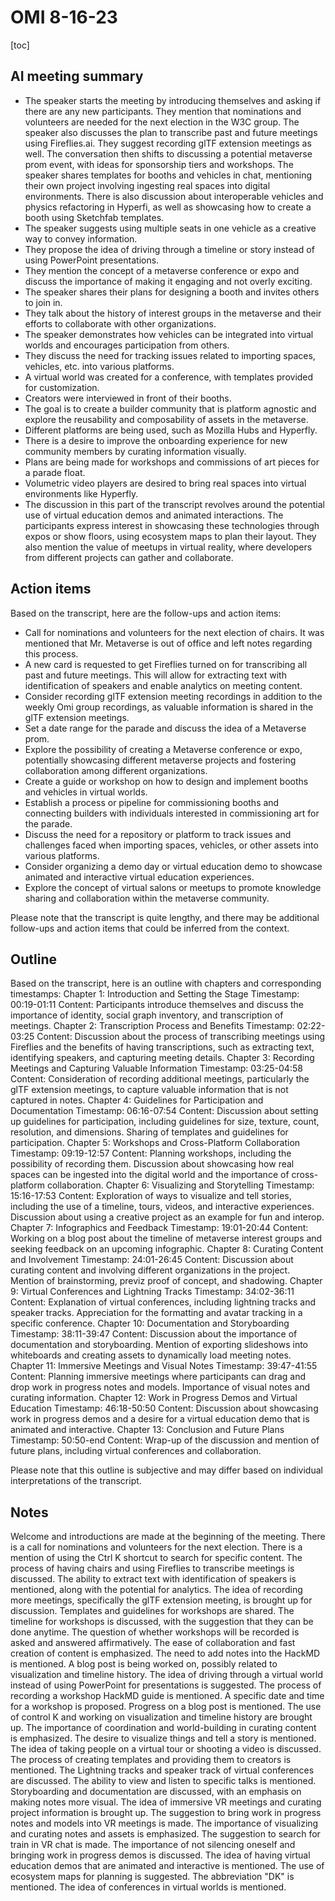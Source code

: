 # OMI 8-16-23

[toc]


## AI meeting summary
- The speaker starts the meeting by introducing themselves and asking if there are any new participants. They mention that nominations and volunteers are needed for the next election in the W3C group. The speaker also discusses the plan to transcribe past and future meetings using Fireflies.ai. They suggest recording glTF extension meetings as well. The conversation then shifts to discussing a potential metaverse prom event, with ideas for sponsorship tiers and workshops. The speaker shares templates for booths and vehicles in chat, mentioning their own project involving ingesting real spaces into digital environments. There is also discussion about interoperable vehicles and physics refactoring in Hyperfi, as well as showcasing how to create a booth using Sketchfab templates.
- The speaker suggests using multiple seats in one vehicle as a creative way to convey information.
- They propose the idea of driving through a timeline or story instead of using PowerPoint presentations.
- They mention the concept of a metaverse conference or expo and discuss the importance of making it engaging and not overly exciting.
- The speaker shares their plans for designing a booth and invites others to join in.
- They talk about the history of interest groups in the metaverse and their efforts to collaborate with other organizations.
- The speaker demonstrates how vehicles can be integrated into virtual worlds and encourages participation from others.
- They discuss the need for tracking issues related to importing spaces, vehicles, etc. into various platforms.
- A virtual world was created for a conference, with templates provided for customization.
- Creators were interviewed in front of their booths.
- The goal is to create a builder community that is platform agnostic and explore the reusability and composability of assets in the metaverse.
- Different platforms are being used, such as Mozilla Hubs and Hyperfly.
- There is a desire to improve the onboarding experience for new community members by curating information visually.
- Plans are being made for workshops and commissions of art pieces for a parade float.
- Volumetric video players are desired to bring real spaces into virtual environments like Hyperfly.
- The discussion in this part of the transcript revolves around the potential use of virtual education demos and animated interactions. The participants express interest in showcasing these technologies through expos or show floors, using ecosystem maps to plan their layout. They also mention the value of meetups in virtual reality, where developers from different projects can gather and collaborate.

## Action items
Based on the transcript, here are the follow-ups and action items:
- Call for nominations and volunteers for the next election of chairs. It was mentioned that Mr. Metaverse is out of office and left notes regarding this process.
- A new card is requested to get Fireflies turned on for transcribing all past and future meetings. This will allow for extracting text with identification of speakers and enable analytics on meeting content.
- Consider recording glTF extension meeting recordings in addition to the weekly Omi group recordings, as valuable information is shared in the glTF extension meetings.
- Set a date range for the parade and discuss the idea of a Metaverse prom.
- Explore the possibility of creating a Metaverse conference or expo, potentially showcasing different metaverse projects and fostering collaboration among different organizations.
- Create a guide or workshop on how to design and implement booths and vehicles in virtual worlds.
- Establish a process or pipeline for commissioning booths and connecting builders with individuals interested in commissioning art for the parade.
- Discuss the need for a repository or platform to track issues and challenges faced when importing spaces, vehicles, or other assets into various platforms.
- Consider organizing a demo day or virtual education demo to showcase animated and interactive virtual education experiences.
- Explore the concept of virtual salons or meetups to promote knowledge sharing and collaboration within the metaverse community.

Please note that the transcript is quite lengthy, and there may be additional follow-ups and action items that could be inferred from the context.

## Outline
Based on the transcript, here is an outline with chapters and corresponding timestamps:
Chapter 1: Introduction and Setting the Stage
Timestamp: 00:19-01:11
Content: Participants introduce themselves and discuss the importance of identity, social graph inventory, and transcription of meetings.
Chapter 2: Transcription Process and Benefits
Timestamp: 02:22-03:25
Content: Discussion about the process of transcribing meetings using Fireflies and the benefits of having transcriptions, such as extracting text, identifying speakers, and capturing meeting details.
Chapter 3: Recording Meetings and Capturing Valuable Information
Timestamp: 03:25-04:58
Content: Consideration of recording additional meetings, particularly the glTF extension meetings, to capture valuable information that is not captured in notes.
Chapter 4: Guidelines for Participation and Documentation
Timestamp: 06:16-07:54
Content: Discussion about setting up guidelines for participation, including guidelines for size, texture, count, resolution, and dimensions. Sharing of templates and guidelines for participation.
Chapter 5: Workshops and Cross-Platform Collaboration
Timestamp: 09:19-12:57
Content: Planning workshops, including the possibility of recording them. Discussion about showcasing how real spaces can be ingested into the digital world and the importance of cross-platform collaboration.
Chapter 6: Visualizing and Storytelling
Timestamp: 15:16-17:53
Content: Exploration of ways to visualize and tell stories, including the use of a timeline, tours, videos, and interactive experiences. Discussion about using a creative project as an example for fun and interop.
Chapter 7: Infographics and Feedback
Timestamp: 19:01-20:44
Content: Working on a blog post about the timeline of metaverse interest groups and seeking feedback on an upcoming infographic.
Chapter 8: Curating Content and Involvement
Timestamp: 24:01-26:45
Content: Discussion about curating content and involving different organizations in the project. Mention of brainstorming, previz proof of concept, and shadowing.
Chapter 9: Virtual Conferences and Lightning Tracks
Timestamp: 34:02-36:11
Content: Explanation of virtual conferences, including lightning tracks and speaker tracks. Appreciation for the formatting and avatar tracking in a specific conference.
Chapter 10: Documentation and Storyboarding
Timestamp: 38:11-39:47
Content: Discussion about the importance of documentation and storyboarding. Mention of exporting slideshows into whiteboards and creating assets to dynamically load meeting notes.
Chapter 11: Immersive Meetings and Visual Notes
Timestamp: 39:47-41:55
Content: Planning immersive meetings where participants can drag and drop work in progress notes and models. Importance of visual notes and curating information.
Chapter 12: Work in Progress Demos and Virtual Education
Timestamp: 46:18-50:50
Content: Discussion about showcasing work in progress demos and a desire for a virtual education demo that is animated and interactive.
Chapter 13: Conclusion and Future Plans
Timestamp: 50:50-end
Content: Wrap-up of the discussion and mention of future plans, including virtual conferences and collaboration.

Please note that this outline is subjective and may differ based on individual interpretations of the transcript.

## Notes
Welcome and introductions are made at the beginning of the meeting.
There is a call for nominations and volunteers for the next election.
There is a mention of using the Ctrl K shortcut to search for specific content.
The process of having chairs and using Fireflies to transcribe meetings is discussed.
The ability to extract text with identification of speakers is mentioned, along with the potential for analytics.
The idea of recording more meetings, specifically the glTF extension meeting, is brought up for discussion.
Templates and guidelines for workshops are shared.
The timeline for workshops is discussed, with the suggestion that they can be done anytime.
The question of whether workshops will be recorded is asked and answered affirmatively.
The ease of collaboration and fast creation of content is emphasized.
The need to add notes into the HackMD is mentioned.
A blog post is being worked on, possibly related to visualization and timeline history.
The idea of driving through a virtual world instead of using PowerPoint for presentations is suggested.
The process of recording a workshop HackMD guide is mentioned.
A specific date and time for a workshop is proposed.
Progress on a blog post is mentioned.
The use of control K and working on visualization and timeline history are brought up.
The importance of coordination and world-building in curating content is emphasized.
The desire to visualize things and tell a story is mentioned.
The idea of taking people on a virtual tour or shooting a video is discussed.
The process of creating templates and providing them to creators is mentioned.
The Lightning tracks and speaker track of virtual conferences are discussed.
The ability to view and listen to specific talks is mentioned.
Storyboarding and documentation are discussed, with an emphasis on making notes more visual.
The idea of immersive VR meetings and curating project information is brought up.
The suggestion to bring work in progress notes and models into VR meetings is made.
The importance of visualizing and curating notes and assets is emphasized.
The suggestion to search for train in VR chat is made.
The importance of not silencing oneself and bringing work in progress demos is discussed.
The idea of having virtual education demos that are animated and interactive is mentioned.
The use of ecosystem maps for planning is suggested.
The abbreviation "DK" is mentioned.
The idea of conferences in virtual worlds is mentioned.